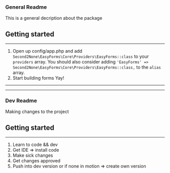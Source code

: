 ### General Readme

This is a general decription about the package

## Getting started
---
1. Open up config/app.php and add `Second2None\EasyForms\Core\Providers\EasyForms::class` to your `providers` array. 
You should also consider adding `'EasyForms' => Second2None\EasyForms\Core\Providers\EasyForms::class,` to the `alias` array.
2. Start building forms Yay!

---
---


### Dev Readme

Making changes to the project

## Getting started
---
1. Learn to code && dev
2. Get IDE => install code
3. Make sick changes
4. Get changes approved
5. Push into dev version or if none in motion => create own version